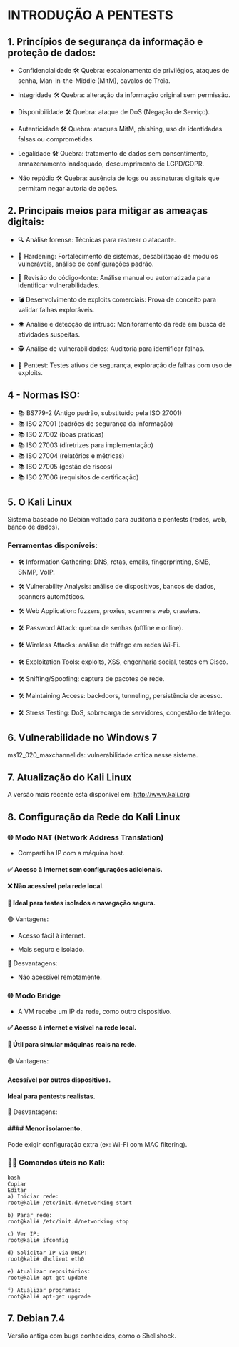 # INTRODUÇÃO A PENTESTS

## 1. Princípios de segurança da informação e proteção de dados:

- Confidencialidade
🛠️ Quebra: escalonamento de privilégios, ataques de senha, Man-in-the-Middle (MitM), cavalos de Troia.

- Integridade
🛠️ Quebra: alteração da informação original sem permissão.

- Disponibilidade
🛠️ Quebra: ataque de DoS (Negação de Serviço).

- Autenticidade
🛠️ Quebra: ataques MitM, phishing, uso de identidades falsas ou comprometidas.

- Legalidade
🛠️ Quebra: tratamento de dados sem consentimento, armazenamento inadequado, descumprimento de LGPD/GDPR.

- Não repúdio
🛠️ Quebra: ausência de logs ou assinaturas digitais que permitam negar autoria de ações.

## 2. Principais meios para mitigar as ameaças digitais:

- 🔍 Análise forense: Técnicas para rastrear o atacante.

- 🔐 Hardening: Fortalecimento de sistemas, desabilitação de módulos vulneráveis, análise de configurações padrão.

- 🧾 Revisão do código-fonte: Análise manual ou automatizada para identificar vulnerabilidades.

- 💣 Desenvolvimento de exploits comerciais: Prova de conceito para validar falhas exploráveis.

- 👁️ Análise e detecção de intruso: Monitoramento da rede em busca de atividades suspeitas.

- 🕵️ Análise de vulnerabilidades: Auditoria para identificar falhas.

- 🧪 Pentest: Testes ativos de segurança, exploração de falhas com uso de exploits.

## 4 - Normas ISO:

- 📚 BS779-2 (Antigo padrão, substituído pela ISO 27001)
- 📚 ISO 27001 (padrões de segurança da informação)
- 📚 ISO 27002 (boas práticas)
- 📚 ISO 27003 (diretrizes para implementação)
- 📚 ISO 27004 (relatórios e métricas)
- 📚 ISO 27005 (gestão de riscos)
- 📚 ISO 27006 (requisitos de certificação)

## 5. O Kali Linux
Sistema baseado no Debian voltado para auditoria e pentests (redes, web, banco de dados).

### Ferramentas disponíveis:

- 🛠️  Information Gathering: DNS, rotas, emails, fingerprinting, SMB, SNMP, VoIP.

- 🛠️ Vulnerability Analysis: análise de dispositivos, bancos de dados, scanners automáticos.

- 🛠️ Web Application: fuzzers, proxies, scanners web, crawlers.

- 🛠️  Password Attack: quebra de senhas (offline e online).

- 🛠️ Wireless Attacks: análise de tráfego em redes Wi-Fi.

- 🛠️ Exploitation Tools: exploits, XSS, engenharia social, testes em Cisco.

- 🛠️ Sniffing/Spoofing: captura de pacotes de rede.

- 🛠️ Maintaining Access: backdoors, tunneling, persistência de acesso.

- 🛠️ Stress Testing: DoS, sobrecarga de servidores, congestão de tráfego.

## 6. Vulnerabilidade no Windows 7
ms12_020_maxchannelids: vulnerabilidade crítica nesse sistema.

## 7. Atualização do Kali Linux
A versão mais recente está disponível em: http://www.kali.org

## 8. Configuração da Rede do Kali Linux

### 🌐 Modo NAT (Network Address Translation)
- Compartilha IP com a máquina host.

#### ✅ Acesso à internet sem configurações adicionais.

#### ❌ Não acessível pela rede local.

#### 🔐 Ideal para testes isolados e navegação segura.

🟢 Vantagens:

- Acesso fácil à internet.

- Mais seguro e isolado.

🔴 Desvantagens:

- Não acessível remotamente.

### 🌐 Modo Bridge
- A VM recebe um IP da rede, como outro dispositivo.

#### ✅ Acesso à internet e visível na rede local.

#### 🔧 Útil para simular máquinas reais na rede.

🟢 Vantagens:

#### Acessível por outros dispositivos.

#### Ideal para pentests realistas.

🔴 Desvantagens:

#### #### Menor isolamento.

Pode exigir configuração extra (ex: Wi-Fi com MAC filtering).

### 🧑‍💻 Comandos úteis no Kali:
```
bash
Copiar
Editar
a) Iniciar rede:
root@kali# /etc/init.d/networking start

b) Parar rede:
root@kali# /etc/init.d/networking stop

c) Ver IP:
root@kali# ifconfig

d) Solicitar IP via DHCP:
root@kali# dhclient eth0

e) Atualizar repositórios:
root@kali# apt-get update

f) Atualizar programas:
root@kali# apt-get upgrade
```

## 7. Debian 7.4
Versão antiga com bugs conhecidos, como o Shellshock.

